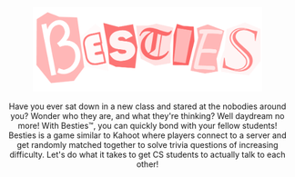 <p align="center"> <img src="https://raw.githubusercontent.com/acm-projects/Besties/main/Besties%20logo.png" alt="HTML5 Icon" style="width:80%;height:80%;"/> </p>
<div align="center"> Have you ever sat down in a new class and stared at the nobodies around you? Wonder who they are, and what they're thinking? Well daydream no more! With Besties™, you can quickly bond with your fellow students! Besties is a game similar to Kahoot where players connect to a server and get randomly matched together to solve trivia questions of increasing difficulty. Let's do what it takes to get CS students to actually talk to each other! </div>
